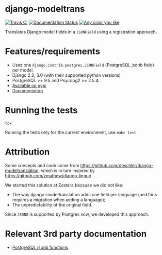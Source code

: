 # django-modeltrans

[![Travis CI](https://travis-ci.org/zostera/django-modeltrans.svg?branch=master)](https://travis-ci.org/zostera/django-modeltrans)
[![Documentation Status](https://readthedocs.org/projects/django-modeltrans/badge/?version=latest)](http://django-modeltrans.readthedocs.io/en/latest/?badge=latest)
[![Any color you like](https://img.shields.io/badge/code%20style-black-000000.svg)](https://github.com/ambv/black)

Translates Django model fields in a `JSONField` using a registration approach.

# Features/requirements

- Uses one `django.contrib.postgres.JSONField` (PostgreSQL jsonb field) per model.
- Django 2.2, 3.0 (with their supported python versions)
- PostgreSQL >= 9.5 and Psycopg2 >= 2.5.4.
- [Available on pypi](https://pypi.python.org/pypi/django-modeltrans)
- [Documentation](http://django-modeltrans.readthedocs.io/en/latest/)

# Running the tests

`tox`

Running the tests only for the current environment, use `make test`

# Attribution

Some concepts and code come from https://github.com/deschler/django-modeltranslation,
which is in turn inspired by https://github.com/zmathew/django-linguo

We started this solution at Zostera because we did not like:
 - The way django-modeltranslation adds one field per language (and thus requires a migration
when adding a language);
 - The unpredictability of the original field.

Since `JSONB` is supported by Postgres now, we developed this approach.

# Relevant 3rd party documentation

- [PostgreSQL jsonb functions](https://www.postgresql.org/docs/9.5/static/functions-json.html)
